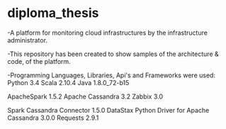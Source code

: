 # diploma_thesis

-A platform for monitoring cloud infrastructures by the infrastructure administrator.

-This repository has been created to show samples of the architecture & code, of the platform.

-Programming Languages, Libraries, Api's and Frameworks were used:
Python 3.4 
Scala 2.10.4 
Java 1.8.0_72-b15 

ApacheSpark 1.5.2 
Apache Cassandra 3.2 
Zabbix 3.0 

Spark Cassandra Connector 1.5.0 DataStax Python Driver for Apache Cassandra 3.0.0 
Requests 2.9.1
